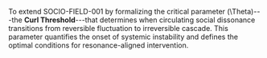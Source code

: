 To extend SOCIO-FIELD-001 by formalizing the critical parameter (\Theta)---the **Curl Threshold**---that determines when circulating social dissonance transitions from reversible fluctuation to irreversible cascade. This parameter quantifies the onset of systemic instability and defines the optimal conditions for resonance-aligned intervention.